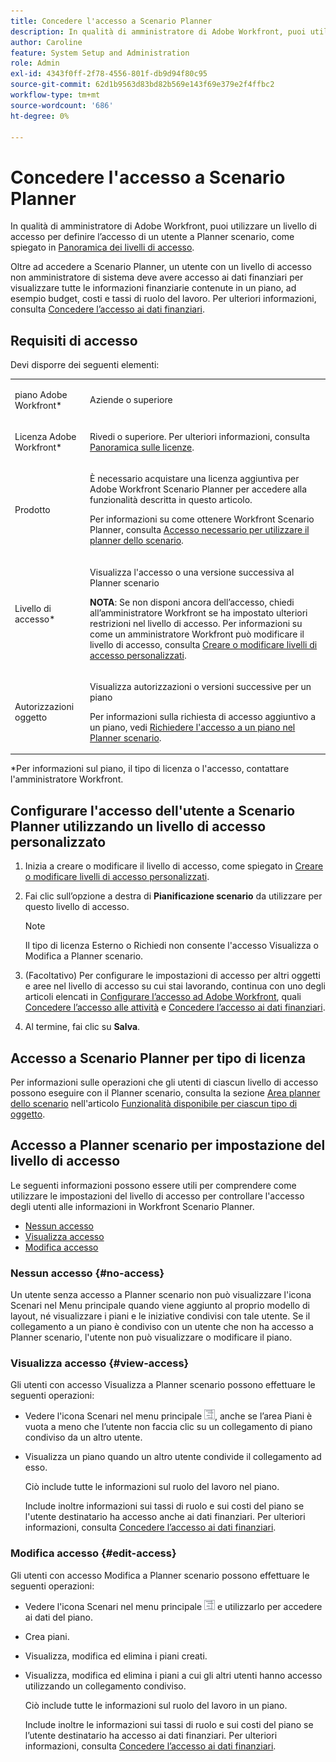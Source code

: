 ```yaml
---
title: Concedere l'accesso a Scenario Planner
description: In qualità di amministratore di Adobe Workfront, puoi utilizzare un livello di accesso per definire l’accesso di un utente a Planner scenario.
author: Caroline
feature: System Setup and Administration
role: Admin
exl-id: 4343f0ff-2f78-4556-801f-db9d94f80c95
source-git-commit: 62d1b9563d83bd82b569e143f69e379e2f4ffbc2
workflow-type: tm+mt
source-wordcount: '686'
ht-degree: 0%

---
```


# Concedere l&#39;accesso a Scenario Planner

In qualità di amministratore di Adobe Workfront, puoi utilizzare un livello di accesso per definire l’accesso di un utente a Planner scenario, come spiegato in [Panoramica dei livelli di accesso](../../../administration-and-setup/add-users/access-levels-and-object-permissions/access-levels-overview.md).

Oltre ad accedere a Scenario Planner, un utente con un livello di accesso non amministratore di sistema deve avere accesso ai dati finanziari per visualizzare tutte le informazioni finanziarie contenute in un piano, ad esempio budget, costi e tassi di ruolo del lavoro. Per ulteriori informazioni, consulta [Concedere l’accesso ai dati finanziari](../../../administration-and-setup/add-users/configure-and-grant-access/grant-access-financial.md).

## Requisiti di accesso

Devi disporre dei seguenti elementi:

<table style="table-layout:auto"> 
 <col> 
 <col> 
 <tbody> 
  <tr> 
   <td role="rowheader"> <p>piano Adobe Workfront*</p> </td> 
   <td>Aziende o superiore</td> 
  </tr> 
  <tr> 
   <td role="rowheader">Licenza Adobe Workfront*</td> 
   <td> <p>Rivedi o superiore. Per ulteriori informazioni, consulta <a href="../../../administration-and-setup/add-users/access-levels-and-object-permissions/wf-licenses.md" class="MCXref xref" data-mc-variable-override="">Panoramica sulle licenze</a>.</p> </td> 
  </tr> 
  <tr> 
   <td role="rowheader">Prodotto</td> 
   <td> <p>È necessario acquistare una licenza aggiuntiva per Adobe Workfront Scenario Planner per accedere alla funzionalità descritta in questo articolo.</p> <p>Per informazioni su come ottenere Workfront Scenario Planner, consulta <a href="../../../scenario-planner/access-needed-to-use-sp.md" class="MCXref xref" data-mc-variable-override="">Accesso necessario per utilizzare il planner dello scenario</a>. </p> </td> 
  </tr> 
  <tr> 
   <td role="rowheader">Livello di accesso*</td> 
   <td> <p>Visualizza l'accesso o una versione successiva al Planner scenario</p> <p><b>NOTA</b>: Se non disponi ancora dell’accesso, chiedi all’amministratore Workfront se ha impostato ulteriori restrizioni nel livello di accesso. Per informazioni su come un amministratore Workfront può modificare il livello di accesso, consulta <a href="../../../administration-and-setup/add-users/configure-and-grant-access/create-modify-access-levels.md" class="MCXref xref" data-mc-variable-override="">Creare o modificare livelli di accesso personalizzati</a>.</p> </td> 
  </tr> 
  <tr data-mc-conditions=""> 
   <td role="rowheader"> <p>Autorizzazioni oggetto</p> </td> 
   <td> <p>Visualizza autorizzazioni o versioni successive per un piano</p> <p>Per informazioni sulla richiesta di accesso aggiuntivo a un piano, vedi <a href="../../../scenario-planner/request-access-to-plan.md" class="MCXref xref" data-mc-variable-override="">Richiedere l'accesso a un piano nel Planner scenario</a>.</p> </td> 
  </tr> 
 </tbody> 
</table>

&#42;Per informazioni sul piano, il tipo di licenza o l&#39;accesso, contattare l&#39;amministratore Workfront.

## Configurare l&#39;accesso dell&#39;utente a Scenario Planner utilizzando un livello di accesso personalizzato

1. Inizia a creare o modificare il livello di accesso, come spiegato in [Creare o modificare livelli di accesso personalizzati](../../../administration-and-setup/add-users/configure-and-grant-access/create-modify-access-levels.md).
1. Fai clic sull’opzione a destra di **Pianificazione scenario** da utilizzare per questo livello di accesso.

   >[!NOTE]
   >
   >Il tipo di licenza Esterno o Richiedi non consente l&#39;accesso Visualizza o Modifica a Planner scenario.

1. (Facoltativo) Per configurare le impostazioni di accesso per altri oggetti e aree nel livello di accesso su cui stai lavorando, continua con uno degli articoli elencati in [Configurare l’accesso ad Adobe Workfront](../../../administration-and-setup/add-users/configure-and-grant-access/configure-access.md), quali [Concedere l’accesso alle attività](../../../administration-and-setup/add-users/configure-and-grant-access/grant-access-tasks.md) e [Concedere l’accesso ai dati finanziari](../../../administration-and-setup/add-users/configure-and-grant-access/grant-access-financial.md).
1. Al termine, fai clic su **Salva**.

## Accesso a Scenario Planner per tipo di licenza

Per informazioni sulle operazioni che gli utenti di ciascun livello di accesso possono eseguire con il Planner scenario, consulta la sezione [Area planner dello scenario](../../../administration-and-setup/add-users/access-levels-and-object-permissions/functionality-available-for-each-object-type.md#scenario) nell&#39;articolo [Funzionalità disponibile per ciascun tipo di oggetto](../../../administration-and-setup/add-users/access-levels-and-object-permissions/functionality-available-for-each-object-type.md).

## Accesso a Planner scenario per impostazione del livello di accesso

Le seguenti informazioni possono essere utili per comprendere come utilizzare le impostazioni del livello di accesso per controllare l&#39;accesso degli utenti alle informazioni in Workfront Scenario Planner.

* [Nessun accesso](#no-access)
* [Visualizza accesso](#view-access)
* [Modifica accesso](#edit-access)

### Nessun accesso {#no-access}

Un utente senza accesso a Planner scenario non può visualizzare l&#39;icona Scenari nel Menu principale quando viene aggiunto al proprio modello di layout, né visualizzare i piani e le iniziative condivisi con tale utente. Se il collegamento a un piano è condiviso con un utente che non ha accesso a Planner scenario, l&#39;utente non può visualizzare o modificare il piano.

### Visualizza accesso {#view-access}

Gli utenti con accesso Visualizza a Planner scenario possono effettuare le seguenti operazioni:

* Vedere l&#39;icona Scenari nel menu principale ![](assets/esp-icon-in-main-menu.png), anche se l’area Piani è vuota a meno che l’utente non faccia clic su un collegamento di piano condiviso da un altro utente.
* Visualizza un piano quando un altro utente condivide il collegamento ad esso.

   Ciò include tutte le informazioni sul ruolo del lavoro nel piano.

   Include inoltre informazioni sui tassi di ruolo e sui costi del piano se l&#39;utente destinatario ha accesso anche ai dati finanziari. Per ulteriori informazioni, consulta [Concedere l’accesso ai dati finanziari](../../../administration-and-setup/add-users/configure-and-grant-access/grant-access-financial.md).

### Modifica accesso {#edit-access}

Gli utenti con accesso Modifica a Planner scenario possono effettuare le seguenti operazioni:

* Vedere l&#39;icona Scenari nel menu principale ![](assets/esp-icon-in-main-menu.png) e utilizzarlo per accedere ai dati del piano.
* Crea piani.
* Visualizza, modifica ed elimina i piani creati.
* Visualizza, modifica ed elimina i piani a cui gli altri utenti hanno accesso utilizzando un collegamento condiviso.

   Ciò include tutte le informazioni sul ruolo del lavoro in un piano.

   Include inoltre le informazioni sui tassi di ruolo e sui costi del piano se l’utente destinatario ha accesso ai dati finanziari. Per ulteriori informazioni, consulta [Concedere l’accesso ai dati finanziari](../../../administration-and-setup/add-users/configure-and-grant-access/grant-access-financial.md).
